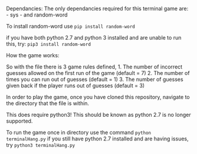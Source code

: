Dependancies:
The only dependancies required for this terminal game are:
	- sys
	- and random-word

To install random-word use 
	```pip install random-word```

if you have both python 2.7 and python 3 installed and are unable to run this, try:
	```pip3 install random-word```

How the game works:

So with the file there is 3 game rules defined, 
	1. The number of incorrect guesses allowed on the first run of the game (default = 7)
	2. The number of times you can run out of guesses (default = 1)
	3. The number of guesses given back if the player runs out of guesses (default = 3)

In order to play the game, once you have cloned this repository, navigate to the directory that the file is within.

This does require python3! This should be known as python 2.7 is no longer supported.

To run the game once in directory use the command 
	```python terminalHang.py```
if you still have python 2.7 installed and are having issues, try
	```python3 terminalHang.py```
